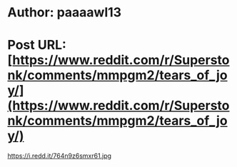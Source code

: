 # Author: paaaawl13
# Post URL: [https://www.reddit.com/r/Superstonk/comments/mmpgm2/tears_of_joy/](https://www.reddit.com/r/Superstonk/comments/mmpgm2/tears_of_joy/)


https://i.redd.it/764n9z6smxr61.jpg
